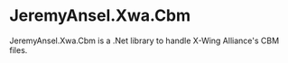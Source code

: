# JeremyAnsel.Xwa.Cbm

JeremyAnsel.Xwa.Cbm is a .Net library to handle X-Wing Alliance's CBM files.
